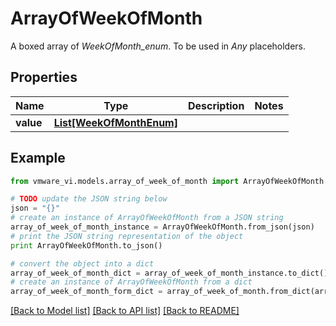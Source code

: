 # ArrayOfWeekOfMonth

A boxed array of *WeekOfMonth_enum*. To be used in *Any* placeholders. 

## Properties
Name | Type | Description | Notes
------------ | ------------- | ------------- | -------------
**value** | [**List[WeekOfMonthEnum]**](WeekOfMonthEnum.md) |  | 

## Example

```python
from vmware_vi.models.array_of_week_of_month import ArrayOfWeekOfMonth

# TODO update the JSON string below
json = "{}"
# create an instance of ArrayOfWeekOfMonth from a JSON string
array_of_week_of_month_instance = ArrayOfWeekOfMonth.from_json(json)
# print the JSON string representation of the object
print ArrayOfWeekOfMonth.to_json()

# convert the object into a dict
array_of_week_of_month_dict = array_of_week_of_month_instance.to_dict()
# create an instance of ArrayOfWeekOfMonth from a dict
array_of_week_of_month_form_dict = array_of_week_of_month.from_dict(array_of_week_of_month_dict)
```
[[Back to Model list]](../README.md#documentation-for-models) [[Back to API list]](../README.md#documentation-for-api-endpoints) [[Back to README]](../README.md)


